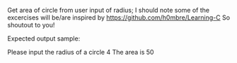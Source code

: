 Get area of circle from user input of radius;
I should note some of the excercises will be/are inspired by 
https://github.com/h0mbre/Learning-C
So shoutout to you!


Expected output sample: 

Please input the radius of a circle
4
The area is 50